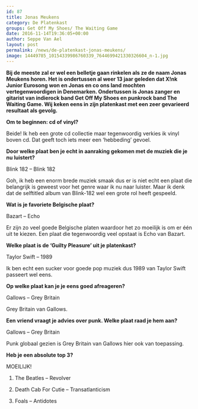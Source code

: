 ```yaml
---
id: 87
title: Jonas Meukens 
category: De Platenkast
groups: Get Off My Shoes/ The Waiting Game
date: 2016-11-14T19:36:05+00:00
author: Seppe Van Ael
layout: post
permalink: /news/de-platenkast-jonas-meukens/
image: 14449785_10154339986760339_7644699421330326604_n-1.jpg
---
```

**Bij de meeste zal er wel een belletje gaan rinkelen als ze de naam Jonas Meukens horen. Het is ondertussen al weer 13 jaar geleden dat X!nk Junior Eurosong won en Jonas en co ons land mochten vertegenwoordigen in Denemarken. Ondertussen is Jonas zanger en gitarist van indierock band Get Off My Shoes en punkrock band The Waiting Game. Wij keken eens in zijn platenkast met een zeer gevarieerd resultaat als gevolg.**

**Om te beginnen: cd of vinyl?**

Beide! Ik heb een grote cd collectie maar tegenwoordig verkies ik vinyl boven cd. Dat geeft toch iets meer een ‘hebbeding’ gevoel.

**Door welke plaat ben je echt in aanraking gekomen met de muziek die je nu luistert?**

Blink 182 – Blink 182

Goh, ik heb een enorm brede muziek smaak dus er is niet echt een plaat die belangrijk is geweest voor het genre waar ik nu naar luister. Maar ik denk dat de selftitled album van Blink-182 wel een grote rol heeft gespeeld.

**Wat is je favoriete Belgische plaat?**

Bazart – Echo

Er zijn zo veel goede Belgische platen waardoor het zo moeilijk is om er één uit te kiezen. Een plaat die tegenwoordig veel opstaat is Echo van Bazart.

**Welke plaat is de ‘Guilty Pleasure’ uit je platenkast?**

Taylor Swift – 1989

Ik ben echt een sucker voor goede pop muziek dus 1989 van Taylor Swift passeert wel eens.

**Op welke plaat kan je je eens goed afreageren?**

Gallows – Grey Britain

Grey Britain van Gallows.

**Een vriend vraagt je advies over punk. Welke plaat raad je hem aan?**

Gallows – Grey Britain

Punk globaal gezien is Grey Britain van Gallows hier ook van toepassing.

**Heb je een absolute top 3?**

MOEILIJK!

1. The Beatles – Revolver
  
2. Death Cab For Cutie – Transatlanticism
  
3. Foals – Antidotes